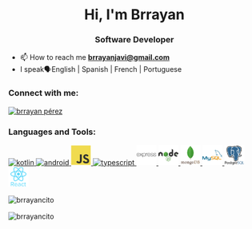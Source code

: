 <h1 align="center">Hi, I'm Brrayan</h1>
<h3 align="center">Software Developer</h3>


- 📫 How to reach me **brrayanjavi@gmail.com**
- I speak🗣️English | Spanish | French | Portuguese
<h3 align="left">Connect with me:</h3>
<p align="left">
<a href="https://www.linkedin.com/in/brrayan-p%C3%A9rez-101671241/" target="blank"><img align="center" src="https://raw.githubusercontent.com/rahuldkjain/github-profile-readme-generator/master/src/images/icons/Social/linked-in-alt.svg" alt="brrayan pérez" height="30" width="40" /></a>
</p>

<h3 align="left">Languages and Tools:</h3>
<p align="left"> 
  <a href="https://kotlinlang.org/" target="_blank" rel="noreferrer"> 
    <img src="https://svgl.app/library/kotlin.svg" alt="kotlin" width="40" height="40"/> </a> 
  <a href="https://www.android.com/" target="_blank" rel="noreferrer"> 
    <img src="https://svgl.app/library/android-icon.svg" alt="android" width="40" height="40"/> </a> 
  <a href="https://developer.mozilla.org/en-US/docs/Web/JavaScript" target="_blank" rel="noreferrer"> 
    <img src="https://raw.githubusercontent.com/devicons/devicon/master/icons/javascript/javascript-original.svg" alt="javascript" width="40" height="40"/> </a> 
    <a href="https://www.typescriptlang.org" target="_blank" rel="noreferrer"> 
    <img src="https://svgl.app/library/typescript.svg" alt="typescript" width="40" height="40"/> </a> 
  <a href="https://expressjs.com" target="_blank" rel="noreferrer"> 
    <img src="https://raw.githubusercontent.com/devicons/devicon/master/icons/express/express-original-wordmark.svg" alt="express" width="40" height="40"/> </a> 
    <a href="https://nodejs.org" target="_blank" rel="noreferrer"> 
    <img src="https://raw.githubusercontent.com/devicons/devicon/master/icons/nodejs/nodejs-original-wordmark.svg" alt="nodejs" width="40" height="40"/> </a> 
  <a href="https://www.mongodb.com/" target="_blank" rel="noreferrer"> 
    <img src="https://raw.githubusercontent.com/devicons/devicon/master/icons/mongodb/mongodb-original-wordmark.svg" alt="mongodb" width="40" height="40"/> </a> 
  <a href="https://www.mysql.com/" target="_blank" rel="noreferrer"> 
    <img src="https://raw.githubusercontent.com/devicons/devicon/master/icons/mysql/mysql-original-wordmark.svg" alt="mysql" width="40" height="40"/> </a> 
  <a href="https://www.postgresql.org" target="_blank" rel="noreferrer"> 
    <img src="https://raw.githubusercontent.com/devicons/devicon/master/icons/postgresql/postgresql-original-wordmark.svg" alt="postgresql" width="40" height="40"/> </a> 
  <a href="https://reactjs.org/" target="_blank" rel="noreferrer"> 
    <img src="https://raw.githubusercontent.com/devicons/devicon/master/icons/react/react-original-wordmark.svg" alt="react" width="40" height="40"/> </a> 
</p>

<p><img align="center" src="https://github-readme-stats.vercel.app/api/top-langs?username=brrayancito&show_icons=true&locale=en&layout=compact" alt="brrayancito" /></p>

<p><img align="center" src="https://github-readme-streak-stats.herokuapp.com/?user=brrayancito&" alt="brrayancito" /></p>
